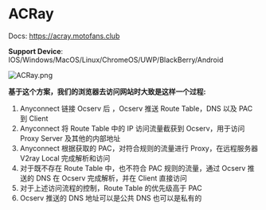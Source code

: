 # ACRay

Docs: https://acray.motofans.club

**Support Device**: IOS/Windows/MacOS/Linux/ChromeOS/UWP/BlackBerry/Android

![ACRay.png](https://github.com/XiaFanGit/ACRay/raw/master/ACRay.png)

**基于这个方案，我们的浏览器去访问网站时大致是这样一个过程:**

1. Anyconnect 链接 Ocserv 后 ，Ocserv 推送 Route Table，DNS 以及 PAC 到 Client
2. Anyconnect 将 Route Table 中的 IP 访问流量截获到 Ocserv，用于访问 Proxy Server 及其他的内部地址
3. Anyconnect 根据获取的 PAC，对符合规则的流量进行 Proxy，在远程服务器 V2ray Local 完成解析和访问
4. 对于既不存在 Route Table 中，也不符合 PAC 规则的流量，通过 Ocserv 推送的 DNS 在 Ocserv 完成解析，并在 Client 直接访问
5. 对于上述访问流程的控制，Route Table 的优先级高于 PAC
6. Ocserv 推送的 DNS 地址可以是公共 DNS 也可以是私有的
